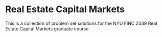 # Real Estate Capital Markets

This is a collection of problem set solutions for the NYU FINC 2339 Real Estate
Capital Markets graduate course.
